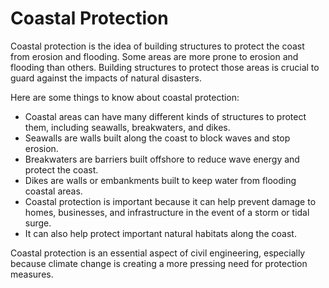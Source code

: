# Coastal Protection

Coastal protection is the idea of building structures to protect the coast from erosion and flooding. Some areas are more prone to erosion and flooding than others. Building structures to protect those areas is crucial to guard against the impacts of natural disasters. 

Here are some things to know about coastal protection:

- Coastal areas can have many different kinds of structures to protect them, including seawalls, breakwaters, and dikes. 
- Seawalls are walls built along the coast to block waves and stop erosion. 
- Breakwaters are barriers built offshore to reduce wave energy and protect the coast. 
- Dikes are walls or embankments built to keep water from flooding coastal areas. 
- Coastal protection is important because it can help prevent damage to homes, businesses, and infrastructure in the event of a storm or tidal surge. 
- It can also help protect important natural habitats along the coast. 

Coastal protection is an essential aspect of civil engineering, especially because climate change is creating a more pressing need for protection measures.
